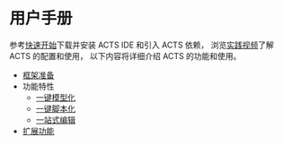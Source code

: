 # 用户手册

参考[快速开始](./GettingStarted)下载并安装 ACTS IDE 和引入 ACTS 依赖，
浏览[实践视频](https://antloop.github.io/)了解 ACTS 的配置和使用，
以下内容将详细介绍 ACTS 的功能和使用。

* [框架准备](./Usage-Ready)
* 功能特性
    * [一键模型化](./Usage-Model)
    * [一键脚本化](./Usage-Script)
    * [一站式编辑](./Usage-IDE)
* [扩展功能](./Usage-API)
